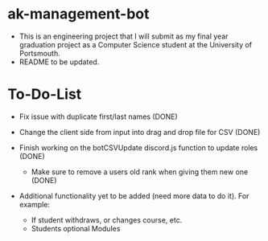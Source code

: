 # ak-management-bot

- This is an engineering project that I will submit as my final year graduation project as a Computer Science student at the University of Portsmouth.
- README to be updated.

# To-Do-List

- Fix issue with duplicate first/last names (DONE)
- Change the client side from input into drag and drop file for CSV (DONE)
- Finish working on the botCSVUpdate discord.js function to update roles (DONE)

  - Make sure to remove a users old rank when giving them new one (DONE)

- Additional functionality yet to be added (need more data to do it). For example:
  - If student withdraws, or changes course, etc.
  - Students optional Modules
